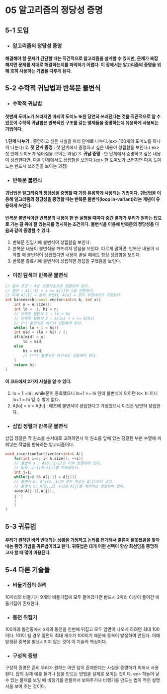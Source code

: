 # 05 알고리즘의 정당성 증명
## 5-1 도입
* ### 알고리즘의 정당성 증명
#### 해결해야 할 문제가 간단할 때는 직간적으로 알고리즘을 설계할 수 있지만, 문제가 복잡해지면 문제를 제대로 해결하는지를 파악하기 어렵다. 이 장에서는 알고리즘의 증명을 위해 흐히 사용하는 기법을 다루게 된다.
## 5-2 수학적 귀납법과 반복문 불변식
* ### 수학적 귀납법
#### 첫번째 도미노가 쓰러지면 마지막 도미노 또한 당연히 쓰러진다는 것을 직관적으로 알 수 있듯이 수학적 귀납법은 반복적인 구조를 갖는 명제들을 증명하는데 유용하게 사용되는 기법이다.
1.**단계 나누기** : 증명하고 싶은 사실을 여러 단계로 나누다.(ex> 100개의 도미노를 하나씩 나눈다)
2. **첫 단계 증명** : 첫 단계에서 증명하고 싶은 내용이 성립함을 보인다.( ex> 첫 번째 도미노가 넘어짐을 보이는 과정)
3. **귀납 증명** : 한 단계에서 증명하고 싶은 내용이 성립한다면, 다음 단계에서도 성립함을 보인다.(ex> 한 도미노가 쓰러지면 다음 도미노는 반드시 쓰러짐을 보이는 과정)
* ### 반복문 불변식
#### 귀납법은 알고리즘의 **정당성**을 증명할 때 가장 유용하게 사용되는 기법이다. 귀납법을 이용해 알고리즘의 정당성을 증명할 때는 반복문 불변식(loop in-variant)라는 개념이 유용하게 쓰인다.
#### 반복문 불변식이란 반복문의 내용이 한 번 실행될 때마다 중간 결과가 우리가 원하는 답으로 가는 길 위에 잘 있는지를 명시하는 조건이다. 불변식을 이용해 반복문의 정당성을 다음과 같이 증명할 수 있다.
1. 반복문 진입시에 불변식이 성립함을 보인다.
2. 반복문 내용이 불변식을 깨뜨리지 않음을 보인다. 다르게 말하면, 반복문 내용이 시작할 때 불변식이 성립했다면 내용이 끝날 때에도 항상 성립함을 보인다.
3. 반복문 종료시에 불변식이 성립하면 정답을 구했음을 보인다.

* ### 이진 탐색과 반복문 불변식
``` c++
// 필수 조건 : A는 오름차순으로 정렬되어 있다.
// 결과 : A[i-1] < x <= A[i]인 i를 반환한다.
// 이때 A[-1] = 음의 무한대, A[n] = 양의 무한대라고 가정한다.
int binsearch(const vector<int>& A, int x){
    int n = A.size();
    int lo = -1, hi = n;
    // 반복문 불변식 1 : lo < hi
    // 반복문 불변식 2 : A[lo] < x <= A[hi]
    // (*) 불변식은 여기서 성립해야 한다.
    while( lo + 1 < hi){
    int mid = (lo + hi) / 2;
    if(A[mid] < x)
        lo = mid;
    else
        hi = mid;
        // (**) 불변식은 여기서도 성립해야 한다.
    }
    return hi;
}
```
#### 이 코드에서 2가지 사실을 알 수 있다.
1. lo + 1 =hi : while문이 종료했으니 lo+1 >= hi 인데 불변식에 의하면 lo< hi 이니 lo+1 = hi 일 수 밖에 없다.
2. A[lo] < x < A[hi] : 애초에 불변식이 성립한다고 가정했으니 이것은 당연히 성립한다.
* ### 삽입 정렬과 반복문 불변식
삽입 정렬은 각 원소를 순서대로 고려하면서 이 원소를 앞에 있는 정렬된 부분 수열에 끼워넣는 작업을 반복하는 알고리즘이다.
``` c++
void insertionSort(vector<int>& A){
    for(int i=0; i< A.size(); ++i){
    // 불변식 a : A[0..i-1]은 이미 정렬되어 있다.
    // A[0..i-1]에 A[i]를 끼워넣는다.
    int j=i;
    while(j>0 && A[j-1] > A[j]){
    // 불변식 b: A[j+1..i]의 모든 원소는 A[j]보다 크다.
    // 불변식 c: A[0..i] 구간은 A[j]를 제외하면 정렬되어 있다.
    swap(A[j-1],A[j]);
    j--;
    }
    }
}
```
## 5-3 귀류법
#### 우리가 원하던 바와 반대되는 상황을 가정하고 논리를 전개해서 결론이 잘못됐음을 찾아내는 증명 기법을 귀류법이라고 한다. 귀류법은 대개 어떤 선택이 항상 최선임을 증명하고자 할 때 많이 이용된다.
## 5-4 다른 기술들
* ### 비둘기집의 원리
10마리의 비둘기가 9개의 비둘기집에 모두 들어갔다면 반드시 2마리 이상이 들어간 비둘기집이 존재한다.
* ### 동전 뒤집기
100개의 동전중에서 x개의 동전을 한번에 뒤집고 모두 앞면이 나오게 하려면 최대 100이다. 101이 될 경우 앞면의 최대 개수가 100이기 때문에 중복이 발생하여 안된다. 이때 발생된 중복을 발생시키지 않는 것이 이 기술의 핵심이다.
* ### 구성적 증명
구성적 증명은 흔히 우리가 원하는 어떤 답이 존재한다는 사실을 증명하기 위해서 사용된다. 답의 실제 예를 들거나 답을 만드는 방법을 실제로 보이는 것이다.
ex> 하늘이 날 수 있는 물체를 보일 때 비행기를 만들어서 보여주거나 비행기를 만드는 법이 적힌 설명서를 보여 주는 것이다.
